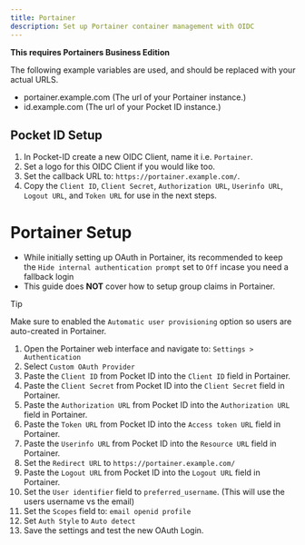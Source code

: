 ```yaml
---
title: Portainer
description: Set up Portainer container management with OIDC
---
```


**This requires Portainers Business Edition**

The following example variables are used, and should be replaced with your actual URLS.

- portainer.example.com (The url of your Portainer instance.)
- id.example.com (The url of your Pocket ID instance.)

## Pocket ID Setup

1. In Pocket-ID create a new OIDC Client, name it i.e. `Portainer`.
2. Set a logo for this OIDC Client if you would like too.
3. Set the callback URL to: `https://portainer.example.com/`.
4. Copy the `Client ID`, `Client Secret`, `Authorization URL`, `Userinfo URL`, `Logout URL`, and `Token URL` for use in the next steps.

# Portainer Setup

- While initially setting up OAuth in Portainer, its recommended to keep the `Hide internal authentication prompt` set to `Off` incase you need a fallback login
- This guide does **NOT** cover how to setup group claims in Portainer.

> [!TIP]
> Make sure to enabled the `Automatic user provisioning` option so users are auto-created in Portainer.

1. Open the Portainer web interface and navigate to: `Settings > Authentication`
2. Select `Custom OAuth Provider`
3. Paste the `Client ID` from Pocket ID into the `Client ID` field in Portainer.
4. Paste the `Client Secret` from Pocket ID into the `Client Secret` field in Portainer.
5. Paste the `Authorization URL` from Pocket ID into the `Authorization URL` field in Portainer.
6. Paste the `Token URL` from Pocket ID into the `Access token URL` field in Portainer.
7. Paste the `Userinfo URL` from Pocket ID into the `Resource URL` field in Portainer.
8. Set the `Redirect URL` to `https://portainer.example.com/`
9. Paste the `Logout URL` from Pocket ID into the `Logout URL` field in Portainer.
10. Set the `User identifier` field to `preferred_username`. (This will use the users username vs the email)
11. Set the `Scopes` field to: `email openid profile`
12. Set `Auth Style` to `Auto detect`
13. Save the settings and test the new OAuth Login.
